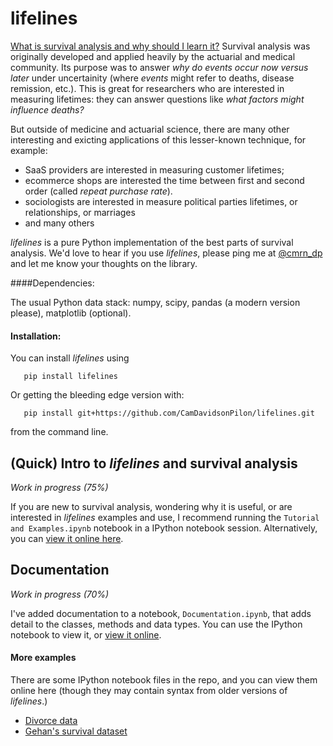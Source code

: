 lifelines
=======
 
[What is survival analysis and why should I learn it?](http://nbviewer.ipython.org/urls/raw.github.com/CamDavidsonPilon/lifelines/master/Tutorial%20and%20Examples.ipynb) Survival analysis was originally developed and applied heavily by the actuarial and medical community. Its purpose was to answer *why do events occur now versus later* under uncertainity (where *events* might refer to deaths, disease remission, etc.). This is great for researchers who are interested in measuring lifetimes: they can answer questions like *what factors might influence deaths?*

But outside of medicine and actuarial science, there are many other interesting and exicting applications of this 
lesser-known technique, for example:
- SaaS providers are interested in measuring customer lifetimes; 
- ecommerce shops are interested the time between first and second order (called *repeat purchase rate*).
- sociologists are interested in measure political parties lifetimes, or relationships, or marriages
- and many others 

*lifelines* is a pure Python implementation of the best parts of survival analysis. We'd love to hear if you use *lifelines*, please ping me at [@cmrn_dp](https://twitter.com/Cmrn_DP) and let me know your 
thoughts on the library. 

####Dependencies:

The usual Python data stack: numpy, scipy, pandas (a modern version please), matplotlib (optional).

#### Installation:

You can install *lifelines* using 
      
       pip install lifelines

Or getting the bleeding edge version with:

       pip install git+https://github.com/CamDavidsonPilon/lifelines.git

from the command line. 


## (Quick) Intro to *lifelines* and survival analysis

*Work in progress (75%)*

If you are new to survival analysis, wondering why it is useful, or are interested in *lifelines* examples and use,
I recommend running the `Tutorial and Examples.ipynb` notebook in a IPython notebook session. Alternatively, you can [view it online here](http://nbviewer.ipython.org/urls/raw.github.com/CamDavidsonPilon/lifelines/master/Tutorial%20and%20Examples.ipynb).


## Documentation

*Work in progress (70%)*

I've added documentation to a notebook, `Documentation.ipynb`, that adds detail to 
the classes, methods and data types. You can use the IPython notebook to view it, or [view it online](http://nbviewer.ipython.org/urls/raw.github.com/CamDavidsonPilon/lifelines/master/Documentation.ipynb).

#### More examples

There are some IPython notebook files in the repo, and you can view them online here (though they may 
contain syntax from older versions of *lifelines*.)

- [Divorce data](http://nbviewer.ipython.org/urls/raw.github.com/CamDavidsonPilon/lifelines/master/datasets/Divorces%2520Rates.ipynb)
- [Gehan's survival dataset](http://nbviewer.ipython.org/urls/raw.github.com/CamDavidsonPilon/lifelines/master/datasets/The%2520Gehan%2520Survival%2520Data.ipynb)




